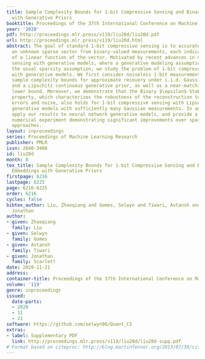 ```yaml
---
title: Sample Complexity Bounds for 1-bit Compressive Sensing and Binary Stable Embeddings
  with Generative Priors
booktitle: Proceedings of the 37th International Conference on Machine Learning
year: '2020'
pdf: http://proceedings.mlr.press/v119/liu20d/liu20d.pdf
url: http://proceedings.mlr.press/v119/liu20d.html
abstract: The goal of standard 1-bit compressive sensing is to accurately recover
  an unknown sparse vector from binary-valued measurements, each indicating the sign
  of a linear function of the vector. Motivated by recent advances in compressive
  sensing with generative models, where a generative modeling assumption replaces
  the usual sparsity assumption, we study the problem of 1-bit compressive sensing
  with generative models. We first consider noiseless 1-bit measurements, and provide
  sample complexity bounds for approximate recovery under i.i.d. Gaussian measurements
  and a Lipschitz continuous generative prior, as well as a near-matching algorithm-independent
  lower bound. Moreover, we demonstrate that the Binary $\epsilon$-Stable Embedding
  property, which characterizes the robustness of the reconstruction to measurement
  errors and noise, also holds for 1-bit compressive sensing with Lipschitz continuous
  generative models with sufficiently many Gaussian measurements. In addition, we
  apply our results to neural network generative models, and provide a proof-of-concept
  numerical experiment demonstrating significant improvements over sparsity-based
  approaches.
layout: inproceedings
series: Proceedings of Machine Learning Research
publisher: PMLR
issn: 2640-3498
id: liu20d
month: 0
tex_title: Sample Complexity Bounds for 1-bit Compressive Sensing and Binary Stable
  Embeddings with Generative Priors
firstpage: 6216
lastpage: 6225
page: 6216-6225
order: 6216
cycles: false
bibtex_author: Liu, Zhaoqiang and Gomes, Selwyn and Tiwari, Avtansh and Scarlett,
  Jonathan
author:
- given: Zhaoqiang
  family: Liu
- given: Selwyn
  family: Gomes
- given: Avtansh
  family: Tiwari
- given: Jonathan
  family: Scarlett
date: 2020-11-21
address: 
container-title: Proceedings of the 37th International Conference on Machine Learning
volume: '119'
genre: inproceedings
issued:
  date-parts:
  - 2020
  - 11
  - 21
software: https://github.com/selwyn96/Quant_CS
extras:
- label: Supplementary PDF
  link: http://proceedings.mlr.press/v119/liu20d/liu20d-supp.pdf
# Format based on citeproc: http://blog.martinfenner.org/2013/07/30/citeproc-yaml-for-bibliographies/
---
```

